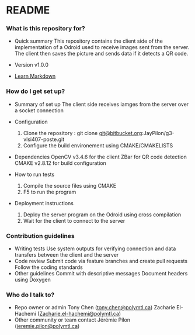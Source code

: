 # README #

### What is this repository for? ###

* Quick summary
	This repository contains the client side of the implementation of a Odroid used to receive images sent from the server. The client then
	saves the picture and sends data if it detects a QR code.

* Version
	v1.0.0
* [Learn Markdown](https://bitbucket.org/tutorials/markdowndemo)

### How do I get set up? ###

* Summary of set up
	The client side receives iamges from the server over a socket connection
	
* Configuration
	1. Clone the repository : git clone git@bitbucket.org:JayPilon/g3-vlsi407-poste.git
	2. Configure the build environement using CMAKE/CMAKELISTS
	
* Dependencies
	OpenCV v3.4.6 for the client
	ZBar for QR code detection
	CMAKE v2.8.12 for build configuration

* How to run tests
	1. Compile the source files using CMAKE
	2. F5 to run the program

* Deployment instructions
	1. Deploy the server program on the Odroid using cross compilation
	2. Wait for the client to connect to the server

### Contribution guidelines ###

* Writing tests
	Use system outputs for verifying connection and data transfers between the client and the server
* Code review
	Submit code via feature branches and create pull requests
	Follow the coding standards
* Other guidelines
	Commit with descriptive messages
	Document headers using Doxygen

### Who do I talk to? ###

* Repo owner or admin
	Tony Chen (tony.chen@polymtl.ca)
	Zacharie El-Hachemi (Zacharie.el-hachemi@polymtl.ca)
* Other community or team contact
	Jérémie Pilon (jeremie.pilon@polymtl.ca)
